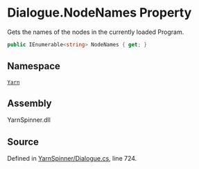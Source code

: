 # Dialogue.NodeNames Property

Gets the names of the nodes in the currently loaded Program.


```csharp
public IEnumerable<string> NodeNames { get; }
```



## Namespace
[`Yarn`](/api/csharp/yarn/README.md)

## Assembly
YarnSpinner.dll

## Source
Defined in [YarnSpinner/Dialogue.cs](https://github.com/YarnSpinnerTool/YarnSpinner//blob/develop/YarnSpinner/Dialogue.cs#L724), line 724.
